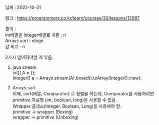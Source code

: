 날짜 : 2022-10-31  

링크 : https://programmers.co.kr/learn/courses/30/lessons/12987  

풀이 :  
int배열을 Integer배열로 치환 : n  
Arrays.sort : nlogn  
값 비교 : n  
  
2가지 알아둬야할 게 있음.  
1. java stream  
int[] A = {};  
Integer[] a = Arrays.stream(A).boxed().toArray(Integer[]::new);  

2. Arrays.sort  
이때, sort(배열, Comparator) 로 정렬을 하는데, Comparator를 사용하려면 primitive 자료형 (int, boolean, long)을 사용할 수 없음.  
Wrapper 클래스(Integer, Boolean, Long)을 사용해야 함.  
primitive -> wrapper (Boxing)  
wrapper -> primitive (Unboxing)   
